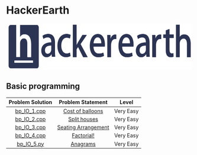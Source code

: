 # HackerEarth 

<p align="center">
  <img width="500" height="125" src=/assets/HackerEarth.png>
</p>


## Basic programming

|                               Problem Solution                                  |                         Problem Statement                                |                   Level                  |
|:-------------------------------------------------------------------------------:|:------------------------------------------------------------------------:|:----------------------------------------:|
|[bp_IO_1.cpp](Basic_Programming/Input_Output/bp_IO_1.cpp)                        |[Cost of balloons](https://rb.gy/cu2fgi)                                  |Very Easy                                 |
|[bp_IO_2.cpp](Basic_Programming/Input_Output/bp_IO_2.cpp)                        |[Split houses ](https://rb.gy/lp4zpv)                                     |Very Easy                                 |
|[bp_IO_3.cpp](Basic_Programming/Input_Output/bp_IO_3.cpp)                        |[Seating Arrangement](https://rb.gy/8bophx)                               |Very Easy                                 |
|[bp_IO_4.cpp](Basic_Programming/Input_Output/bp_IO_4.cpp)                        |[Factorial!](https://rb.gy/229zei)                                        |Very Easy                                 |
|[bp_IO_5.py](Basic_Programming/Input_Output/bp_IO_4.py)                          |[Anagrams](https://rb.gy/0kc71k)                                          |Very Easy                                 |

